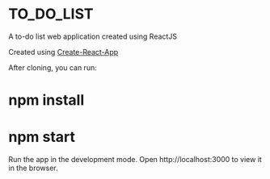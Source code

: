 # TO_DO_LIST
A to-do list web application created using ReactJS

Created using <a href="https://reactjs.org/" >Create-React-App</a>

After cloning, you can run:

# npm install

# npm start

Run the app in the development mode.
Open http://localhost:3000 to view it in the browser.

